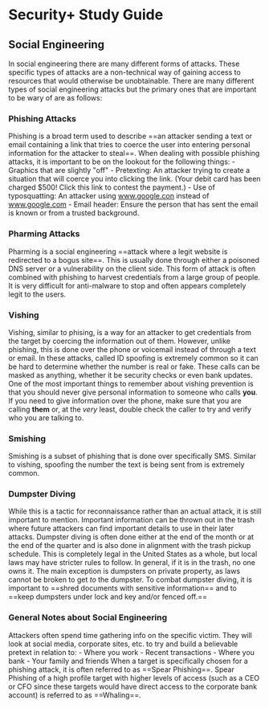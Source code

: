 # Security+ Study Guide
## Social Engineering
In social engineering there are many different forms of attacks. These specific types of attacks are a non-technical way of gaining access to resources that would otherwise be unobtainable. There are many different types of social engineering attacks but the primary ones that are important to be wary of are as follows:
### Phishing Attacks
Phishing is a broad term used to describe ==an attacker sending a text or email containing a link that tries to coerce the user into entering personal information for the attacker to steal==. When dealing with possible phishing attacks, it is important to be on the lookout for the following things:
	- Graphics that are slightly "off"
	- Pretexting: An attacker trying to create a situation that will coerce you into clicking the link. (Your debit card has been charged $500! Click this link to contest the payment.)
	- Use of typosquatting: An attacker using www.google.con instead of www.google.com
	- Email header: Ensure the person that has sent the email is known or from a trusted background.
### Pharming Attacks
Pharming is a social engineering ==attack where a legit website is redirected to a bogus site==. This is usually done through either a poisoned DNS server or a vulnerability on the client side. This form of attack is often combined with phishing to harvest credentials from a large group of people. It is very difficult for anti-malware to stop and often appears completely legit to the users.
### Vishing
Vishing, similar to phising, is a way for an attacker to get credentials from the target by coercing the information out of them. However, unlike phishing, this is done over the phone or voicemail instead of through a text or email. In these attacks, called ID spoofing is extremely common so it can be hard to determine whether the number is real or fake. These calls can be masked as anything, whether it be security checks or even bank updates. One of the most important things to remember about vishing prevention is that you should never give personal information to someone who calls **you**. If you need to give information over the phone, make sure that you are calling **them** or, at the *very* least, double check the caller to try and verify who you are talking to.
### Smishing
Smishing is a subset of phishing that is done over specifically SMS. Similar to vishing, spoofing the number the text is being sent from is extremely common.
### Dumpster Diving
While this is a tactic for reconnaissance rather than an actual attack, it is still important to mention. Important information can be thrown out in the trash where future attackers can find important details to use in their later attacks. Dumpster diving is often done either at the end of the month or at the end of the quarter and is also done in alignment with the trash pickup schedule. This is completely legal in the United States as a whole, but local laws may have stricter rules to follow. In general, if it is in the trash, no one owns it. The main exception is dumpsters on private property, as laws cannot be broken to get *to* the dumpster. To combat dumpster diving, it is important to ==shred documents with sensitive information== and to ==keep dumpsters under lock and key and/or fenced off.==
### General Notes about Social Engineering
Attackers often spend time gathering info on the specific victim. They will look at social media, corporate sites, etc. to try and build a believable pretext in relation to:
	- Where you work
	- Recent transactions
	- Where you bank
	- Your family and friends
When a target is specifically chosen for a phishing attack, it is often referred to as ==Spear Phishing==. Spear Phishing of a high profile target with higher levels of access (such as a CEO or CFO since these targets would have direct access to the corporate bank account) is referred to as ==Whaling==.
